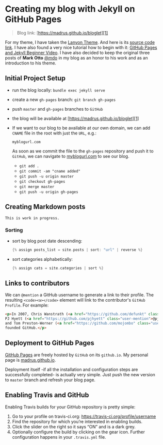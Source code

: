 # Creating my blog with Jekyll on GitHub Pages

> Blog link: [https://madrus.github.io/bloglet][1]

For my theme, I have taken the [Lanyon Theme][2]. And here is its [source code link][3]. I have also found a very nice tutorial how to begin with it:  [GitHub Pages and Jekyll Beginner Video][4]. I have also decided to keep the original three posts of **Mark Otto** [@mdo](https://twitter.com/mdo) in my blog as an honor to his work and as an introduction to his theme.

## Initial Project Setup

*   run the blog locally: `bundle exec jekyll serve`
*   create a new `gh-pages` branch: `git branch gh-pages`
*   push `master` and `gh-pages` branches to `GitHub`
*   the blog will be available at [https://madrus.github.io/bloglet][1]
*   If we want to our blog to be available at our own domain, we can add `CNAME` file in the root with just the `URL`, e.g.:

    ```
    myblogurl.com
    ```

    As soon as we commit the file to the `gh-pages` repository and push it to `GitHub`, we can navigate to [myblogurl.com](http://myblogurl.com) to see our blog.

    *   `git add .`
    *   `git commit -am "cname added"`
    *   `git push -u origin master`
    *   `git checkout gh-pages`
    *   `git merge master`
    *   `git push -u origin gh-pages`

## Creating Markdown posts

    This is work in progress.

### Sorting

* sort by blog post date descending:

  ```c
  {% assign posts_list = site.posts | sort: "url" | reverse %}
  ```

* sort categories alphabetically:

  ```c
  {% assign cats = site.categories | sort %}
  ```

## Links to contributors

We can `@mention` a GitHub username to generate a link to their profile. The resulting `<code><a></code>` element will link to the contributor's `GitHub Profile`. For example:

```html
<p>In 2007, Chris Wanstrath (<a href="https://github.com/defunkt" class="user-mention">@defunkt</a>),
PJ Hyett (<a href="https://github.com/pjhyett" class="user-mention">@pjhyett</a>),
and Tom Preston-Werner (<a href="https://github.com/mojombo" class="user-mention">@mojombo</a>)
founded GitHub.</p>
```
## Deployment to GitHub Pages

[GitHub Pages](https://pages.github.com/) are freely hosted by `GitHub` on its `github.io`. My personal page is [madrus.github.io](https://madrus.github.io).

Deployment itself -if all the installation and configuration steps are successfully completed- is actually very simple. Just push the new version to `master` branch and refresh your blog page.

## Enabling Travis and GitHub

Enabling Travis builds for your GitHub repository is pretty simple:

1. Go to your profile on travis-ci.org: https://travis-ci.org/profile/username
2. Find the repository for which you’re interested in enabling builds.
3. Click the slider on the right so it says “ON” and is a dark grey.
4. Optionally configure the build by clicking on the gear icon. Further configuration happens in your `.travis.yml` file.

[1]: https://madrus.github.io/bloglet
[2]: http://lanyon.getpoole.com/
[3]: https://github.com/poole/lanyon
[4]: https://www.youtube.com/watch?v=T2nx6tj-ZH4
